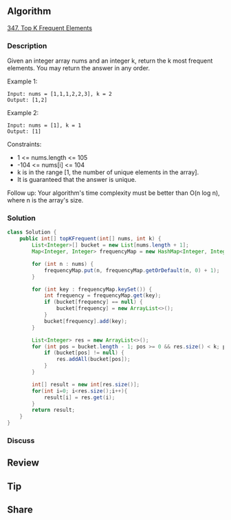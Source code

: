 ## Algorithm

[347. Top K Frequent Elements](https://leetcode.com/problems/top-k-frequent-elements/description/)

### Description

Given an integer array nums and an integer k, return the k most frequent elements. You may return the answer in any order.

Example 1:

```
Input: nums = [1,1,1,2,2,3], k = 2
Output: [1,2]
```

Example 2:

```
Input: nums = [1], k = 1
Output: [1]
```

Constraints:

- 1 <= nums.length <= 105
- -104 <= nums[i] <= 104
- k is in the range [1, the number of unique elements in the array].
- It is guaranteed that the answer is unique.


Follow up: Your algorithm's time complexity must be better than O(n log n), where n is the array's size.

### Solution

```java
class Solution {
    public int[] topKFrequent(int[] nums, int k) {
        List<Integer>[] bucket = new List[nums.length + 1];
        Map<Integer, Integer> frequencyMap = new HashMap<Integer, Integer>();

        for (int n : nums) {
            frequencyMap.put(n, frequencyMap.getOrDefault(n, 0) + 1);
        }

        for (int key : frequencyMap.keySet()) {
            int frequency = frequencyMap.get(key);
            if (bucket[frequency] == null) {
                bucket[frequency] = new ArrayList<>();
            }
            bucket[frequency].add(key);
        }

        List<Integer> res = new ArrayList<>();
        for (int pos = bucket.length - 1; pos >= 0 && res.size() < k; pos--) {
            if (bucket[pos] != null) {
                res.addAll(bucket[pos]);
            }
        }

        int[] result = new int[res.size()];
        for(int i=0; i<res.size();i++){
            result[i] = res.get(i);
        }
        return result;
    }
}
```

### Discuss

## Review


## Tip


## Share
